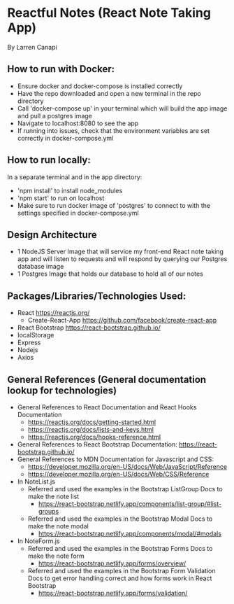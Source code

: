 # Reactful Notes (React Note Taking App)
By Larren Canapi

## How to run with Docker:
- Ensure docker and docker-compose is installed correctly
- Have the repo downloaded and open a new terminal in the repo directory
- Call 'docker-compose up' in your terminal which will build the app image and pull a postgres image
- Navigate to localhost:8080 to see the app
- If running into issues, check that the environment variables are set correctly in docker-compose.yml

## How to run locally:
In a separate terminal and in the app directory: 
- 'npm install' to install node_modules
- 'npm start' to run on localhost
- Make sure to run docker image of 'postgres' to connect to with the settings specified in
docker-compose.yml

## Design Architecture
- 1 NodeJS Server Image that will service my front-end React note taking app and 
will listen to requests and will respond by querying our Postgres database image
- 1 Postgres Image that holds our database to hold all of our notes
  
## Packages/Libraries/Technologies Used:
- React https://reactjs.org/
    - Create-React-App https://github.com/facebook/create-react-app
- React Bootstrap https://react-bootstrap.github.io/
- localStorage
- Express
- Nodejs
- Axios
  
## General References (General documentation lookup for technologies)
- General References to React Documentation and React Hooks Documentation
    - https://reactjs.org/docs/getting-started.html
    - https://reactjs.org/docs/lists-and-keys.html
    - https://reactjs.org/docs/hooks-reference.html
- General References to React Bootstrap Documentation: https://react-bootstrap.github.io/
- General References to MDN Documentation for Javascript and CSS:
    - https://developer.mozilla.org/en-US/docs/Web/JavaScript/Reference
    - https://developer.mozilla.org/en-US/docs/Web/CSS/Reference
- In NoteList.js
    - Referred and used the examples in the Bootstrap ListGroup Docs to make the note list
        - https://react-bootstrap.netlify.app/components/list-group/#list-groups
    - Referred and used the examples in the Bootstrap Modal Docs to make the note modal
        - https://react-bootstrap.netlify.app/components/modal/#modals
- In NoteForm.js
    - Referred and used the examples in the Bootstrap Forms Docs to make the note form
        - https://react-bootstrap.netlify.app/forms/overview/
    - Referred and used the examples in the Bootstrap Form Validation Docs to get error handling correct and how forms work in React Bootstrap
        - https://react-bootstrap.netlify.app/forms/validation/